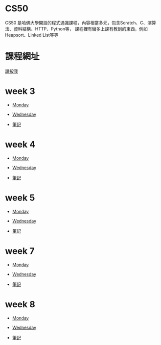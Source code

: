 # CS50 
CS50 是哈佛大學開設的程式通識課程，內容相當多元，包含Scratch、C、演算法、資料結構、HTTP、Python等，
課程裡有蠻多上課有教到的東西，例如Heapsort、Linked List等等

# 課程網址
[請按我](http://cs50.tv/2013/fall/#about,lectures)

# week 3 

- [Monday](https://www.youtube.com/watch?v=xqhcVALTw54)

- [Wednesday](https://www.youtube.com/watch?v=YxgI7ll4Xtg)

- [筆記](/CS50/week3.md)

# week 4 
- [Monday](https://www.youtube.com/watch?v=8IZ9r5kmS3Y)

- [Wednesday](https://www.youtube.com/watch?v=lw1U7CvmjoU)

- [筆記](/CS50/week4.md)

# week 5 
- [Monday](http://www.youtube.com/watch?v=IEuvKVjw2oM)

- [Wednesday](http://www.youtube.com/watch?v=atBMLJdSKBo)

- [筆記](/CS50/week5.md)

# week 7 
- [Monday](http://www.youtube.com/watch?v=RUAsmwYC2mc)

- [Wednesday](http://www.youtube.com/watch?v=QWnZpgZKOoc)

- [筆記](/CS50/week7.md)

# week 8
- [Monday](https://www.youtube.com/watch?v=9qvt6MwBKZQ)

- [Wednesday](http://www.youtube.com/watch?v=ihmHDZKOkA8)

- [筆記](/CS50/week8.md)
